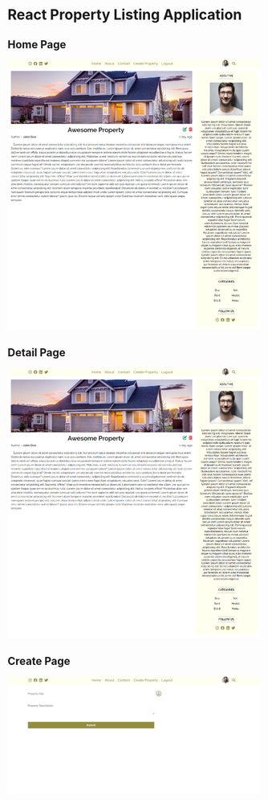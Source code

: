 # React Property Listing Application

## Home Page
![Home Page](https://github.com/aadhar41/reactjs-listing-marketplace-application/blob/dev/public/app-home-page.png)

## Detail Page
![Detail Page](https://github.com/aadhar41/reactjs-listing-marketplace-application/blob/dev/public/app-detail-page.png)

## Create Page
![Create Page](https://github.com/aadhar41/reactjs-listing-marketplace-application/blob/dev/public/app-create-page.png)

